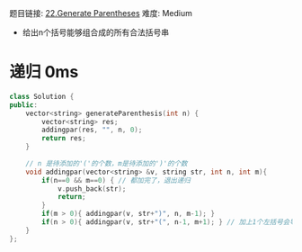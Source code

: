 题目链接: [22.Generate Parentheses][1]
难度: Medium

- 给出n个括号能够组合成的所有合法括号串

# 递归 0ms

```cpp
class Solution {
public:
    vector<string> generateParenthesis(int n) {
        vector<string> res;
        addingpar(res, "", n, 0);
        return res;
    }
    
	// n 是待添加的'('的个数，m是待添加的')'的个数
    void addingpar(vector<string> &v, string str, int n, int m){
        if(n==0 && m==0) { // 都加完了，退出递归
            v.push_back(str);
            return;
        }
        if(m > 0){ addingpar(v, str+")", n, m-1); }
        if(n > 0){ addingpar(v, str+"(", n-1, m+1); } // 加上1个左括号会导致需要添加一个右括号
    }
};
```

[1]: https://leetcode.com/problems/generate-parentheses/